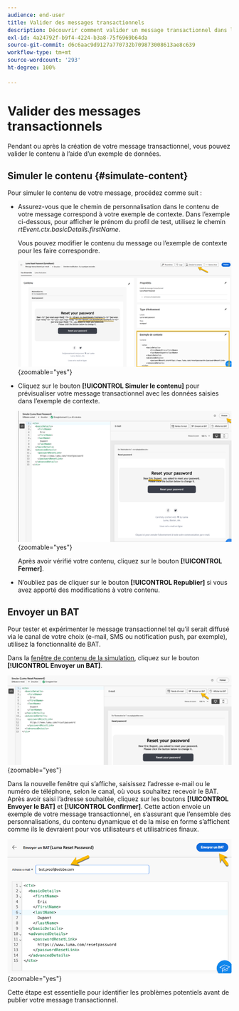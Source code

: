 ```yaml
---
audience: end-user
title: Valider des messages transactionnels
description: Découvrir comment valider un message transactionnel dans l’interface d’utilisation de Campaign Web
exl-id: 4a24792f-b9f4-4224-b3a8-75f6969b64da
source-git-commit: d6c6aac9d9127a770732b709873008613ae8c639
workflow-type: tm+mt
source-wordcount: '293'
ht-degree: 100%

---
```


# Valider des messages transactionnels

Pendant ou après la création de votre message transactionnel, vous pouvez valider le contenu à l’aide d’un exemple de données.

## Simuler le contenu {#simulate-content}

Pour simuler le contenu de votre message, procédez comme suit :

* Assurez-vous que le chemin de personnalisation dans le contenu de votre message correspond à votre exemple de contexte. Dans l’exemple ci-dessous, pour afficher le prénom du profil de test, utilisez le chemin *rtEvent.ctx.basicDetails.firstName*.

  Vous pouvez modifier le contenu du message ou l’exemple de contexte pour les faire correspondre.

  ![Capture d’écran montrant la vérification des chemins de personnalisation dans le contenu du message](assets/validate-verification.png){zoomable="yes"}

* Cliquez sur le bouton **[!UICONTROL Simuler le contenu]** pour prévisualiser votre message transactionnel avec les données saisies dans l’exemple de contexte.

  ![Capture d’écran montrant le bouton Simuler le contenu et la fonctionnalité de prévisualisation](assets/validate-simulate.png){zoomable="yes"}

  Après avoir vérifié votre contenu, cliquez sur le bouton **[!UICONTROL Fermer]**.

* N’oubliez pas de cliquer sur le bouton **[!UICONTROL Republier]** si vous avez apporté des modifications à votre contenu.

## Envoyer un BAT

Pour tester et expérimenter le message transactionnel tel qu’il serait diffusé via le canal de votre choix (e-mail, SMS ou notification push, par exemple), utilisez la fonctionnalité de BAT.

Dans la [fenêtre de contenu de la simulation](#simulate-content), cliquez sur le bouton **[!UICONTROL Envoyer un BAT]**.

![Capture d’écran montrant le bouton Envoyer le BAT dans la fenêtre de contenu de la simulation](assets/transactional-proof.png){zoomable="yes"}

Dans la nouvelle fenêtre qui s’affiche, saisissez l’adresse e-mail ou le numéro de téléphone, selon le canal, où vous souhaitez recevoir le BAT. Après avoir saisi l’adresse souhaitée, cliquez sur les boutons **[!UICONTROL Envoyer le BAT]** et **[!UICONTROL Confirmer]**. Cette action envoie un exemple de votre message transactionnel, en s’assurant que l’ensemble des personnalisations, du contenu dynamique et de la mise en forme s’affichent comme ils le devraient pour vos utilisateurs et utilisatrices finaux.

![Capture d’écran montrant la fonctionnalité Envoyer le BAT et le processus de confirmation](assets/transactional-sendproof.png){zoomable="yes"}

Cette étape est essentielle pour identifier les problèmes potentiels avant de publier votre message transactionnel.